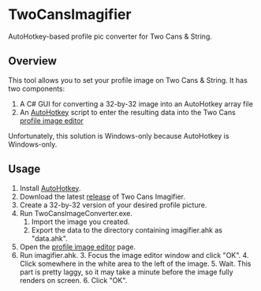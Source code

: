 # TwoCansImagifier
AutoHotkey-based profile pic converter for Two Cans & String.

## Overview

This tool allows you to set your profile image on Two Cans & String. It has two components:
1) A C# GUI for converting a 32-by-32 image into an AutoHotkey array file
2) An [AutoHotkey](https://autohotkey.com/) script to enter the resulting data into the Two Cans [profile image editor](https://twocansandstring.com/profile/draw)

Unfortunately, this solution is Windows-only because AutoHotkey is Windows-only.

## Usage

1. Install [AutoHotkey](https://autohotkey.com/).
2. Download the latest [release](https://github.com/jonathansharman/TwoCansImagifier/releases) of Two Cans Imagifier.
2. Create a 32-by-32 version of your desired profile picture.
3. Run TwoCansImageConverter.exe.
    1. Import the image you created.
    2. Export the data to the directory containing imagifier.ahk as "data.ahk".
3. Open the [profile image editor](https://twocansandstring.com/profile/draw) page.
4. Run imagifier.ahk.
    3. Focus the image editor window and click "OK".
    4. Click somewhere in the white area to the left of the image.
    5. Wait. This part is pretty laggy, so it may take a minute before the image fully renders on screen.
    6. Click "OK".
